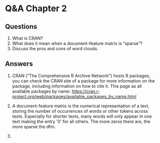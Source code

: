 # Q&A Chapter 2 

## Questions

1. What is CRAN?
2. What does it mean when a document-feature matrix is “sparse”?
3. Discuss the pros and cons of word clouds.

## Answers 

1) CRAN ("The Comprehensive R Archive Network") hosts R packages, you can check the CRAN site of a package for more information on the package, including information on how to cite it. 
This page as all available packages by name: https://cran.r-project.org/web/packages/available_packages_by_name.html

2) A document-feature matrix is the numerical representation of a text, storing the number of occurrences of words or other tokens across texts. Especially for shorter texts, many words will only appear in one text making the entry '0' for all others. The more zeros there are, the more sparse the dfm.

3) 

